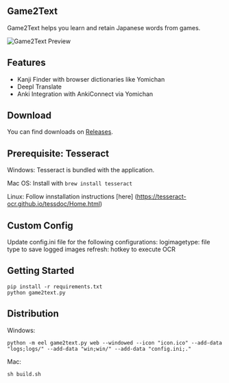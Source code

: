 ## Game2Text ##

Game2Text helps you learn and retain Japanese words from games.

![Game2Text Preview](https://game2text.com/images/header-software-app.png)

## Features ##

- Kanji Finder with browser dictionaries like Yomichan
- Deepl Translate
- Anki Integration with AnkiConnect via Yomichan

## Download ##
You can find downloads on [Releases](https://github.com/mathewthe2/Game2Text/releases).

## Prerequisite: Tesseract ##

Windows: Tesseract is bundled with the application.

Mac OS: Install with ```brew install tesseract```

Linux: Follow innstallation instructions [here] (https://tesseract-ocr.github.io/tessdoc/Home.html)

## Custom Config ##

Update config.ini file for the following configurations:
logimagetype: file type to save logged images
refresh: hotkey to execute OCR

## Getting Started ##
```
pip install -r requirements.txt
python game2text.py
```

## Distribution ##

Windows: 

```python -m eel game2text.py web --windowed --icon "icon.ico" --add-data "logs;logs/" --add-data "win;win/" --add-data "config.ini;."```

Mac:

```sh build.sh```
